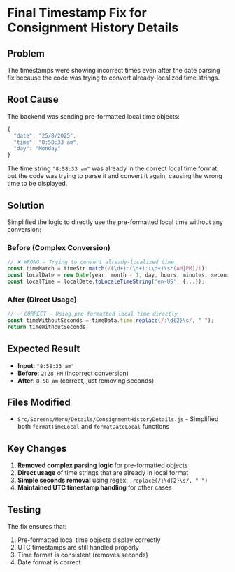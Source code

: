# Final Timestamp Fix for Consignment History Details

## Problem
The timestamps were showing incorrect times even after the date parsing fix because the code was trying to convert already-localized time strings.

## Root Cause
The backend was sending pre-formatted local time objects:
```javascript
{
  "date": "25/8/2025",
  "time": "8:58:33 am", 
  "day": "Monday"
}
```

The time string `"8:58:33 am"` was already in the correct local time format, but the code was trying to parse it and convert it again, causing the wrong time to be displayed.

## Solution
Simplified the logic to directly use the pre-formatted local time without any conversion:

### Before (Complex Conversion)
```javascript
// ❌ WRONG - Trying to convert already-localized time
const timeMatch = timeStr.match(/(\d+):(\d+):(\d+)\s*(AM|PM)/i);
const localDate = new Date(year, month - 1, day, hours, minutes, seconds);
const localTime = localDate.toLocaleTimeString('en-US', {...});
```

### After (Direct Usage)
```javascript
// ✅ CORRECT - Using pre-formatted local time directly
const timeWithoutSeconds = timeData.time.replace(/:\d{2}\s/, " ");
return timeWithoutSeconds;
```

## Expected Result
- **Input**: `"8:58:33 am"`
- **Before**: `2:28 PM` (incorrect conversion)
- **After**: `8:58 am` (correct, just removing seconds)

## Files Modified
- `Src/Screens/Menu/Details/ConsignmentHistoryDetails.js` - Simplified both `formatTimeLocal` and `formatDateLocal` functions

## Key Changes
1. **Removed complex parsing logic** for pre-formatted objects
2. **Direct usage** of time strings that are already in local format
3. **Simple seconds removal** using regex: `.replace(/:\d{2}\s/, " ")`
4. **Maintained UTC timestamp handling** for other cases

## Testing
The fix ensures that:
1. Pre-formatted local time objects display correctly
2. UTC timestamps are still handled properly
3. Time format is consistent (removes seconds)
4. Date format is correct
